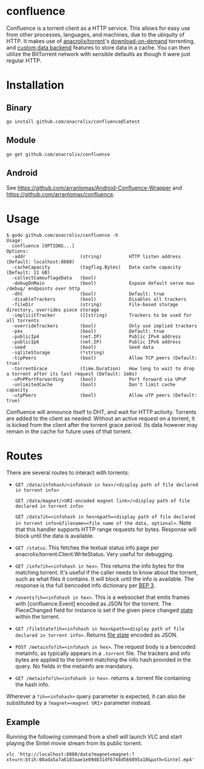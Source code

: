 confluence
==========

Confluence is a torrent client as a HTTP service. This allows for easy use from other processes, languages, and machines, due to the ubiquity of HTTP. It makes use of [anacrolix/torrent](https://github.com/anacrolix/torrent)'s [download-on-demand](https://godoc.org/github.com/anacrolix/torrent#Torrent.NewReader) torrenting, and [custom data backend](https://godoc.org/github.com/anacrolix/torrent/storage#ClientImpl) features to store data in a cache. You can then utilize the BitTorrent network with sensible defaults as though it were just regular HTTP.

Installation
============

## Binary
```
go install github.com/anacrolix/confluence@latest
```

## Module
```
go get github.com/anacrolix/confluence
```

## Android

See https://github.com/arranlomas/Android-Confluence-Wrapper and https://github.com/arranlomas/confluence.

Usage
=====

```
$ godo github.com/anacrolix/confluence -h
Usage:
  confluence [OPTIONS...]
Options:
  -addr                    (string)          HTTP listen address (Default: localhost:8080)
  -cacheCapacity           (tagflag.Bytes)   Data cache capacity (Default: 11 GB)
  -collectCamouflageData   (bool)
  -debugOnMain             (bool)            Expose default serve mux /debug/ endpoints over http
  -dht                     (bool)            Default: true
  -disableTrackers         (bool)            Disables all trackers
  -fileDir                 (string)          File-based storage directory, overrides piece storage
  -implicitTracker         ([]string)        Trackers to be used for all torrents
  -overrideTrackers        (bool)            Only use implied trackers
  -pex                     (bool)            Default: true
  -publicIp4               (net.IP)          Public IPv4 address
  -publicIp6               (net.IP)          Public IPv6 address
  -seed                    (bool)            Seed data
  -sqliteStorage           (*string)
  -tcpPeers                (bool)            Allow TCP peers (Default: true)
  -torrentGrace            (time.Duration)   How long to wait to drop a torrent after its last request (Default: 1m0s)
  -uPnPPortForwarding      (bool)            Port forward via UPnP
  -unlimitedCache          (bool)            Don't limit cache capacity
  -utpPeers                (bool)            Allow uTP peers (Default: true)
```

Confluence will announce itself to DHT, and wait for HTTP activity. Torrents are added to the client as needed. Without an active request on a torrent, it is kicked from the client after the torrent grace period. Its data however may remain in the cache for future uses of that torrent.

Routes
======

There are several routes to interact with torrents:

- `GET /data/infohash/<infohash in hex>/<display path of file declared in torrent info>`

  `GET /data/magnet/<URI-encoded magnet link>/<display path of file declared in torrent info>`

  `GET /data?ih=<infohash in hex>&path=<display path of file declared in torrent info>&filename=<file name of the data, optional>`. Note that this handler supports HTTP range requests for bytes. Response will block until the data is available.
- `GET /status`. This fetches the textual status info page per anacrolix/torrent.Client.WriteStatus. Very useful for debugging.
- `GET /info?ih=<infohash in hex>`. This returns the info bytes for the matching torrent. It's useful if the caller needs to know about the torrent, such as what files it contains. It will block until the info is available. The response is the full bencoded info dictionary per [BEP 3](http://www.bittorrent.org/beps/bep_0003.html).
- `/events?ih=<infohash in hex>`. This is a websocket that emits frames with [confluence.Event] encoded as JSON for the torrent. The PieceChanged field for instance is set if the given piece changed [state](https://godoc.org/github.com/anacrolix/torrent#PieceState) within the torrent.
- `GET /fileState?ih=<infohash in hex>&path=<display path of file declared in torrent info>`. Returns [file state](https://godoc.org/github.com/anacrolix/torrent#File.State) encoded as JSON.
- `POST /metainfo?ih=<infohash in hex>`. The request body is a bencoded metainfo, as typically appears in a `.torrent` file. The trackers and info bytes are applied to the torrent matching the info hash provided in the query. No fields in the metainfo are mandatory.
- `GET /metainfo?ih=<infohash in hex>`. returns a .torrent file containing the hash info.

Wherever a `?ih=<infohash>` query parameter is expected, it can also be substituted by a `?magnet=<magnet URI>` parameter instead.

## Example
Running the following command from a shell will launch VLC and start playing the Sintel movie stream from its public torrent.
```
vlc 'http://localhost:8080/data?magnet=magnet:?xt=urn:btih:08ada5a7a6183aae1e09d831df6748d566095a10&path=Sintel.mp4'
```
